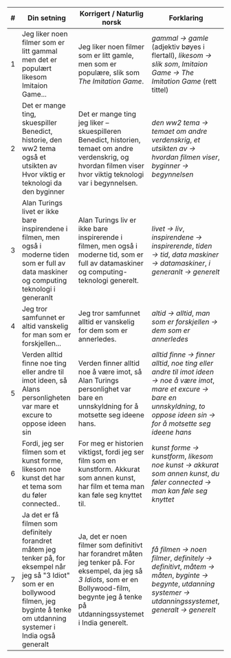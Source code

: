 
| # | Din setning | Korrigert / Naturlig norsk | Forklaring |
|---|------------|----------------------------|------------|
| 1 | Jeg liker noen filmer som er litt gammal men det er populært likesom Imitaion Game... | Jeg liker noen filmer som er litt gamle, men som er populære, slik som *The Imitation Game*. | *gammal → gamle* (adjektiv bøyes i flertall), *likesom → slik som*, *Imitaion Game → The Imitation Game* (rett tittel) |
| 2 | Det er mange ting, skuespiller Benedict, historie, den ww2 tema også et utsikten av Hvor viktig er teknologi da den byginner | Det er mange ting jeg liker – skuespilleren Benedict, historien, temaet om andre verdenskrig, og hvordan filmen viser hvor viktig teknologi var i begynnelsen. | *den ww2 tema → temaet om andre verdenskrig*, *et utsikten av → hvordan filmen viser*, *byginner → begynnelsen* |
| 3 | Alan Turings livet er ikke bare inspirendene i filmen, men også i moderne tiden som er full av data maskiner og computing teknologi i generanlt | Alan Turings liv er ikke bare inspirerende i filmen, men også i moderne tid, som er full av datamaskiner og computing-teknologi generelt. | *livet → liv*, *inspirendene → inspirerende*, *tiden → tid*, *data maskiner → datamaskiner*, *i generanlt → generelt* |
| 4 | Jeg tror samfunnet er altid vanskelig for man som er forskjellen... | Jeg tror samfunnet alltid er vanskelig for dem som er annerledes. | *altid → alltid*, *man som er forskjellen → dem som er annerledes* |
| 5 | Verden alltid finne noe ting eller andre til imot ideen, så Alans personligheten var mare et excure to oppose ideen sin | Verden finner alltid noe å være imot, så Alan Turings personlighet var bare en unnskyldning for å motsette seg ideene hans. | *alltid finne → finner alltid*, *noe ting eller andre til imot ideen → noe å være imot*, *mare et excure → bare en unnskyldning*, *to oppose ideen sin → for å motsette seg ideene hans* |
| 6 | Fordi, jeg ser filmen som et kunst forme, likesom noe kunst det har et tema som du føler connected.. | For meg er historien viktigst, fordi jeg ser film som en kunstform. Akkurat som annen kunst, har film et tema man kan føle seg knyttet til. | *kunst forme → kunstform*, *likesom noe kunst → akkurat som annen kunst*, *du føler connected → man kan føle seg knyttet* |
| 7 | Ja det er få filmen som definitely forandret måtem jeg tenker på, for eksempel når jeg så "3 Idiot" som er en bollywood filmen, jeg byginte å tenke om utdanning systemer i India også generalt | Ja, det er noen filmer som definitivt har forandret måten jeg tenker på. For eksempel, da jeg så *3 Idiots*, som er en Bollywood-film, begynte jeg å tenke på utdanningssystemet i India generelt. | *få filmen → noen filmer*, *definitely → definitivt*, *måtem → måten*, *byginte → begynte*, *utdanning systemer → utdanningssystemet*, *generalt → generelt* |
